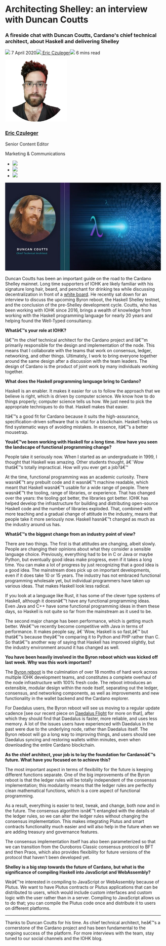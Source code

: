 # Architecting Shelley: an interview with Duncan Coutts
### **A fireside chat with Duncan Coutts, Cardano's chief technical architect, about Haskell and delivering Shelley**
![](img/2020-04-07-architecting-shelley-an-interview-with-duncan-coutts-1.002.png) 7 April 2020![](img/2020-04-07-architecting-shelley-an-interview-with-duncan-coutts-1.002.png)[ Eric Czuleger](/en/blog/authors/eric-czuleger/page-1/)![](img/2020-04-07-architecting-shelley-an-interview-with-duncan-coutts-1.003.png) 6 mins read

![Eric Czuleger](img/2020-04-07-architecting-shelley-an-interview-with-duncan-coutts-1.004.png)[](/en/blog/authors/eric-czuleger/page-1/)
### [**Eric Czuleger**](/en/blog/authors/eric-czuleger/page-1/)
Senior Content Editor

Marketing & Communications

- ![](img/2020-04-07-architecting-shelley-an-interview-with-duncan-coutts-1.005.png)[](mailto:eric.czuleger@iohk.io "Email")
- ![](img/2020-04-07-architecting-shelley-an-interview-with-duncan-coutts-1.006.png)[](https://www.linkedin.com/in/eric-czuleger-6b67a395/ "LinkedIn")
- ![](img/2020-04-07-architecting-shelley-an-interview-with-duncan-coutts-1.007.png)[](https://twitter.com/eczuleger "Twitter")

![Architecting Shelley: an interview with Duncan Coutts](img/2020-04-07-architecting-shelley-an-interview-with-duncan-coutts-1.008.jpeg)

Duncan Coutts has been an important guide on the road to the Cardano Shelley mainnet. Long time supporters of IOHK are likely familiar with his signature long hair, beard, and penchant for drinking tea while discussing decentralization in front of a [white board](https://www.youtube.com/watch?v=TZGVgNsJSnA&t=572s). He recently sat down for an interview to discuss the upcoming Byron reboot, the Haskell Shelley testnet, and the conclusion of the pre-Shelley development cycle. Coutts, who has been working with IOHK since 2016, brings a wealth of knowledge from working with the Haskell programming language for nearly 20 years and helping found the Well-Typed consultancy.

**Whatâ€™s your role at IOHK?**

Iâ€™m the chief technical architect for the Cardano project and Iâ€™m primarily responsible for the design and implementation of the node. This means that I collaborate with the teams that work on consensus, ledger, networking, and other things. Ultimately, I work to bring everyone together around the same design after a discussion with the team leaders. The design of Cardano is the product of joint work by many individuals working together.

**What does the Haskell programming language bring to Cardano?**

Haskell is an enabler. It makes it easier for us to follow the approach that we believe is right, which is driven by computer science. We know how to do things properly; computer science tells us how. We just need to pick the appropriate techniques to do that. Haskell makes that easier.

Itâ€™s a good fit for Cardano because it suits the high-assurance, specification-driven software that is vital for a blockchain. Haskell helps us find systematic ways of avoiding mistakes. In essence, itâ€™s a better mousetrap.

**Youâ€™ve been working with Haskell for a long time. How have you seen the landscape of functional programming change?**

People take it seriously now. When I started as an undergraduate in 1999, I thought that Haskell was amazing. Other students thought, â€˜Wow thatâ€™s totally impractical. How will you ever get a job?â€™

At the time, functional programming was an academic curiosity. There wasnâ€™t any prebuilt code and it wasnâ€™t machine readable, which meant that Haskell wasnâ€™t usable for a wide range of people. There wasnâ€™t the tooling, range of libraries, or experience. That has changed over the years: the tooling got better, the libraries got better. IOHK has helped develop the infrastructure for building and distributing open-source Haskell code and the number of libraries exploded. That, combined with more teaching and a gradual change of attitude in the industry, means that people take it more seriously now. Haskell hasnâ€™t changed as much as the industry around us has.

**Whatâ€™s the biggest change from an industry point of view?**

There are two things. The first is that attitudes are changing, albeit slowly. People are changing their opinions about what they consider a sensible language choice. Previously, everything had to be in C or Java or maybe Python, but eventually good ideas make progress, even if it takes a long time. You can make a lot of progress by just recognizing that a good idea is a good idea. The mainstream does pick up on important developments, even if it does take 10 or 15 years. The industry has not embraced functional programming wholesale yet, but individual programmers have taken up various ideas. That makes Haskell look less radical.

If you look at a language like Rust, it has some of the clever type systems of Haskell, although it doesnâ€™t have any functional programming ideas. Even Java and C++ have some functional programming ideas in them these days, so Haskell is not quite so far from the mainstream as it used to be.

The second major change has been performance, which is getting much better. Weâ€™ve recently become competitive with Java in terms of performance. It makes people say, â€˜Wow, Haskell is so fast,â€™ but thatâ€™s because theyâ€™re comparing it to Python and PHP rather than C. So thatâ€™s another way of saying that Haskell has improved slightly, but the industry environment around it has changed as well.

**You have been heavily involved in the Byron reboot which was kicked off last week. Why was this work important?**

The [Byron reboot](https://iohk.io/en/blog/posts/2020/03/30/what-the-byron-reboot-means-for-cardano/) is the culmination of over 18 months of hard work across multiple IOHK development teams, and constitutes a complete overhaul of the node infrastructure with 100% fresh code. The reboot introduces an extensible, modular design within the node itself, separating out the ledger, consensus, and networking components, as well as improvements and new functionality in the wallet backend and the Cardano explorer.

For Daedalus users, the Byron reboot will see us moving to a regular update cadence [see our recent piece on [Daedalus Flight](https://iohk.io/en/blog/posts/2020/04/01/we-need-you-for-the-daedalus-flight-testing-program/) for more on that], after which they should find that Daedalus is faster, more reliable, and uses less memory. A lot of the issues users have experienced with Daedalus in the past were due to the underlying node, rather than Daedalus itself. The Byron reboot will go a long way to improving things, and users should see Daedalus syncing and restoring wallets within minutes, even when downloading the entire Cardano blockchain.

**As the chief architect, your job is to lay the foundation for Cardanoâ€™s future. What have you focused on to achieve this?**

The most important aspect in terms of flexibility for the future is keeping different functions separate. One of the big improvements of the Byron reboot is that the ledger rules will be totally independent of the consensus implementation; this modularity means that the ledger rules are perfectly clean mathematical functions, which is a core aspect of functional programming.

As a result, everything is easier to test, tweak, and change, both now and in the future. The consensus algorithm isnâ€™t entangled with the details of the ledger rules, so we can alter the ledger rules without changing the consensus implementation. This makes integrating Plutus and smart contracts functionality much easier and will also help in the future when we are adding treasury and governance features.

The consensus implementation itself has also been parameterized so that we can transition from the Ouroboros Classic consensus protocol to BFT and then Praos, which also provides flexibility for future versions of the protocol that haven't been developed yet.

**Shelley is a big step towards the future of Cardano, but what is the significance of compiling Haskell into JavaScript and WebAssembly?**

Weâ€™re interested in compiling to JavaScript or WebAssembly because of Plutus. We want to have Plutus contracts or Plutus applications that can be distributed to users, which would include custom interfaces and custom logic with the user rather than in a server. Compiling to JavaScript allows us to do that; you can compile the Plutus code once and distribute it to users on different platforms.

-----
Thanks to Duncan Coutts for his time. As chief technical architect, heâ€™s a cornerstone of the Cardano project and has been fundamental to the ongoing success of the platform. For more interviews with the team, stay tuned to our social channels and the IOHK blog.
